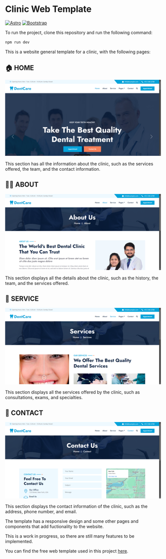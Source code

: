 # Clinic Web Template


[![Astro](https://img.shields.io/badge/astro-ffffff?style=for-the-badge&logo=astro&logoColor=ffffff&labelColor=000000)](https://astro.build)
[![Bootstrap](https://img.shields.io/badge/bootstrap_5-ffffff?style=for-the-badge&logo=bootstrap&logoColor=ffffff&labelColor=6E2CF4)](https://getbootstrap.com/)

To run the project, clone this repository and run the following command:

```sh
npm run dev
```
This is a website general template for a clinic, with the following pages:

## 🏠 HOME
![image](./public/img/home-page.png)

This section has all the information about the clinic, such as the services offered, the team, and the contact information.

## 💁‍♂️ ABOUT
![image](./public/img/about-page.png)

This section displays all the details about the clinic, such as the history, the team, and the services offered.

## 📝 SERVICE
![image](./public/img/service-page.png)

This section displays all the services offered by the clinic, such as consultations, exams, and specialties.

## 📱 CONTACT
![image](./public/img/contact-page.png)

This section displays the contact information of the clinic, such as the address, phone number, and email.

The template has a responsive design and some other pages and components that add fuctionality to the website.

This is a work in progress, so there are still many features to be implemented.

You can find the free web template used in this project [here](https://htmlcodex.com/).
```